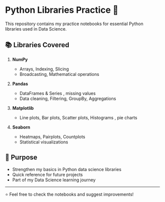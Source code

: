 # Python Libraries Practice 🚀

This repository contains my practice notebooks for essential Python libraries used in Data Science.  

## 📚 Libraries Covered
1. **NumPy**  
   - Arrays, Indexing, Slicing  
   - Broadcasting, Mathematical operations  

2. **Pandas**  
   - DataFrames & Series , missing values 
   - Data cleaning, Filtering, GroupBy, Aggregations  

3. **Matplotlib**  
   - Line plots, Bar plots, Scatter plots, Histograms , pie charts

4. **Seaborn**  
   - Heatmaps, Pairplots, Countplots  
   - Statistical visualizations  

## 🎯 Purpose
- Strengthen my basics in Python data science libraries  
- Quick reference for future projects  
- Part of my Data Science learning journey  

---
⭐ Feel free to check the notebooks and suggest improvements!  
